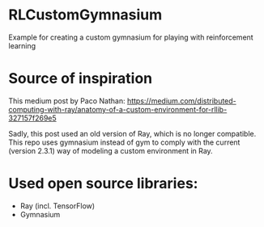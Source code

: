 # RLCustomGymnasium
Example for creating a custom gymnasium for playing with reinforcement learning

# Source of inspiration

This medium post by Paco Nathan:
https://medium.com/distributed-computing-with-ray/anatomy-of-a-custom-environment-for-rllib-327157f269e5

Sadly, this post used an old version of Ray, which is no longer compatible. This repo uses gymnasium instead of gym to comply with the current (version 2.3.1) way of modeling a custom environment in Ray.

# Used open source libraries:

- Ray (incl. TensorFlow)
- Gymnasium
